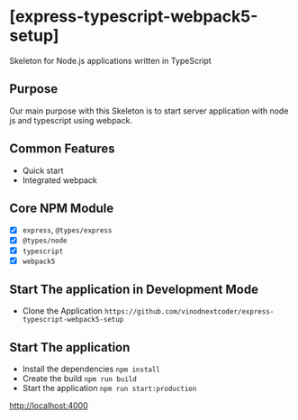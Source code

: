 
# [express-typescript-webpack5-setup]
Skeleton for Node.js applications written in TypeScript

## Purpose
Our main purpose with this Skeleton is to start server application with node js and typescript using webpack.

## Common Features
- Quick start
- Integrated webpack

## Core NPM Module
- [x] `express`, `@types/express`
- [x] `@types/node`
- [x] `typescript`
- [x] `webpack5`

## Start The application in Development Mode

- Clone the Application `https://github.com/vinodnextcoder/express-typescript-webpack5-setup`

## Start The application

- Install the dependencies `npm install`
- Create the build `npm run build`
- Start the application `npm run start:production`



[http://localhost:4000](http://localhost:4000)
